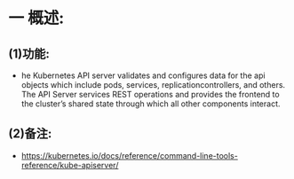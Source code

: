# 一 概述:
## (1)功能:
- he Kubernetes API server validates and configures data for the api objects which include pods, services, replicationcontrollers, and others. The API Server services REST operations and provides the frontend to the cluster’s shared state through which all other components interact.

## (2)备注:
- https://kubernetes.io/docs/reference/command-line-tools-reference/kube-apiserver/
